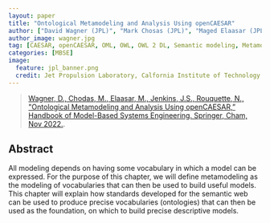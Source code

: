 ```yaml
---
layout: paper
title: "Ontological Metamodeling and Analysis Using openCAESAR"
author: ["David Wagner (JPL)", "Mark Chosas (JPL)", "Maged Elaasar (JPL)", "Steven Jenkins (JPL", "Nicolas Rouquette (JPL)"]
author_image: wagner.jpg
tag: [CAESAR, openCAESAR, OML, OWL, OWL 2 DL, Semantic modeling, Metamodeling, Ontology, Description logic]
categories: [MBSE]
image:
  feature: jpl_banner.png
  credit: Jet Propulsion Laboratory, Calfornia Institute of Technology
---
```

> [Wagner, D., Chodas, M., Elaasar, M., Jenkins, J.S., Rouquette, N., "Ontological Metamodeling and Analysis Using openCAESAR,” Handbook of Model-Based Systems Engineering. Springer, Cham, Nov 2022.](https://doi.org/10.1007/978-3-030-27486-3_78-1).

## Abstract 
All modeling depends on having some vocabulary in which a model can be expressed. For the purpose of this chapter, we will define metamodeling as the modeling of vocabularies that can then be used to build useful models. This chapter will explain how standards developed for the semantic web can be used to produce precise vocabularies (ontologies) that can then be used as the foundation, on which to build precise descriptive models.